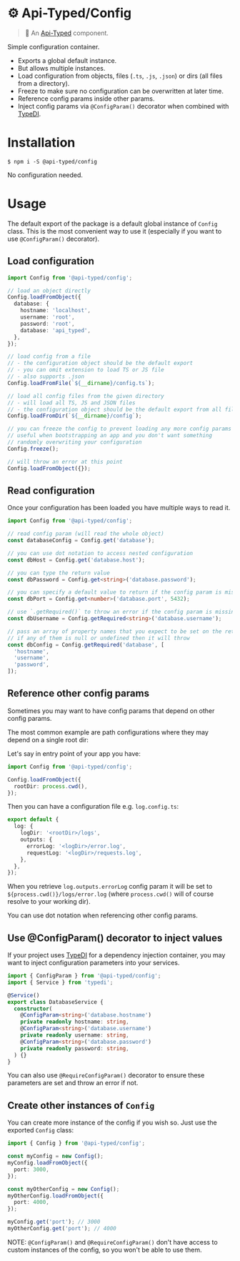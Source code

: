# ⚙️ Api-Typed/Config

> 🥣 An [Api-Typed](https://github.com/api-typed/framework) component.

Simple configuration container.

- Exports a global default instance.
- But allows multiple instances.
- Load configuration from objects, files (`.ts`, `.js`, `.json`) or dirs (all files from a directory).
- Freeze to make sure no configuration can be overwritten at later time.
- Reference config params inside other params.
- Inject config params via `@ConfigParam()` decorator when combined with [TypeDI](https://github.com/typestack/typedi).

# Installation

```
$ npm i -S @api-typed/config
```

No configuration needed.

# Usage

The default export of the package is a default global instance of `Config` class. This is the most convenient way to use it (especially if you want to use `@ConfigParam()` decorator).

## Load configuration

```ts
import Config from '@api-typed/config';

// load an object directly
Config.loadFromObject({
  database: {
    hostname: 'localhost',
    username: 'root',
    password: 'root',
    database: 'api_typed',
  },
});

// load config from a file
// - the configuration object should be the default export
// - you can omit extension to load TS or JS file
// - also supports .json
Config.loadFromFile(`${__dirname}/config.ts`);

// load all config files from the given directory
// - will load all TS, JS and JSON files
// - the configuration object should be the default export from all files
Config.loadFromDir(`${__dirname}/config`);

// you can freeze the config to prevent loading any more config params
// useful when bootstrapping an app and you don't want something
// randomly overwriting your configuration
Config.freeze();

// will throw an error at this point
Config.loadFromObject({});
```

## Read configuration

Once your configuration has been loaded you have multiple ways to read it.

```ts
import Config from '@api-typed/config';

// read config param (will read the whole object)
const databaseConfig = Config.get('database');

// you can use dot notation to access nested configuration
const dbHost = Config.get('database.host');

// you can type the return value
const dbPassword = Config.get<string>('database.password');

// you can specify a default value to return if the config param is missing
const dbPort = Config.get<number>('database.port', 5432);

// use `.getRequired()` to throw an error if the config param is missing
const dbUsername = Config.getRequired<string>('database.username');

// pass an array of property names that you expect to be set on the returned object
// if any of them is null or undefined then it will throw
const dbConfig = Config.getRequired('database', [
  'hostname',
  'username',
  'password',
]);
```

## Reference other config params

Sometimes you may want to have config params that depend on other config params.

The most common example are path configurations where they may depend on a single root dir:

Let's say in entry point of your app you have:

```ts
import Config from '@api-typed/config';

Config.loadFromObject({
  rootDir: process.cwd(),
});
```

Then you can have a configuration file e.g. `log.config.ts`:

```ts
export default {
  log: {
    logDir: '<rootDir>/logs',
    outputs: {
      errorLog: '<logDir>/error.log',
      requestLog: '<logDir>/requests.log',
    },
  },
});
```

When you retrieve `log.outputs.errorLog` config param it will be set to `${process.cwd()}/logs/error.log` (where `process.cwd()` will of course resolve to your working dir).

You can use dot notation when referencing other config params.

## Use @ConfigParam() decorator to inject values

If your project uses [TypeDI](https://github.com/typestack/typedi) for a dependency injection container, you may want to inject configuration parameters into your services.

```ts
import { ConfigParam } from '@api-typed/config';
import { Service } from 'typedi';

@Service()
export class DatabaseService {
  constructor(
    @ConfigParam<string>('database.hostname')
    private readonly hostname: string,
    @ConfigParam<string>('database.username')
    private readonly username: string,
    @ConfigParam<string>('database.password')
    private readonly password: string,
  ) {}
}
```

You can also use `@RequireConfigParam()` decorator to ensure these parameters are set and throw an error if not.

## Create other instances of `Config`

You can create more instance of the config if you wish so. Just use the exported `Config` class:

```ts
import { Config } from '@api-typed/config';

const myConfig = new Config();
myConfig.loadFromObject({
  port: 3000,
});

const myOtherConfig = new Config();
myOtherConfig.loadFromObject({
  port: 4000,
});

myConfig.get('port'); // 3000
myOtherConfig.get('port'); // 4000
```

NOTE: `@ConfigParam()` and `@RequireConfigParam()` don't have access to custom instances of the config, so you won't be able to use them.
